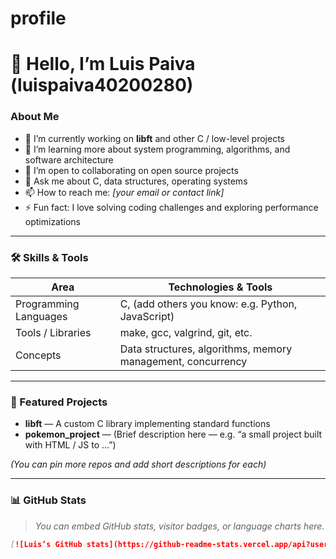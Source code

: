 # profile
# 👋 Hello, I’m Luis Paiva (luispaiva40200280)

### About Me  
- 🔭 I’m currently working on **libft** and other C / low-level projects  
- 🌱 I’m learning more about system programming, algorithms, and software architecture  
- 👯 I’m open to collaborating on open source projects  
- 💬 Ask me about C, data structures, operating systems  
- 📫 How to reach me: *[your email or contact link]*  
- ⚡ Fun fact: I love solving coding challenges and exploring performance optimizations  

---

### 🛠️ Skills & Tools

| Area | Technologies & Tools |
|---|---|
| Programming Languages | C, (add others you know: e.g. Python, JavaScript) |
| Tools / Libraries | make, gcc, valgrind, git, etc. |
| Concepts | Data structures, algorithms, memory management, concurrency |

---

### 🔗 Featured Projects  

- **libft** — A custom C library implementing standard functions  
- **pokemon_project** — (Brief description here — e.g. “a small project built with HTML / JS to …”)  

*(You can pin more repos and add short descriptions for each)*

---

### 📊 GitHub Stats  

> _You can embed GitHub stats, visitor badges, or language charts here._  

```md
[![Luis’s GitHub stats](https://github-readme-stats.vercel.app/api?username=luispaiva40200280&show_icons=true&theme=default)](https://github.com/luispaiva40200280)
